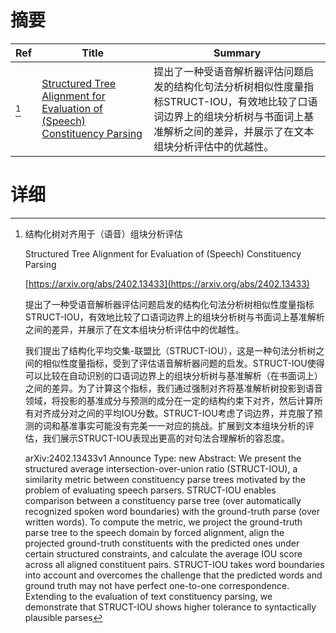 # 摘要

| Ref | Title | Summary |
| --- | --- | --- |
| [^1] | [Structured Tree Alignment for Evaluation of (Speech) Constituency Parsing](https://arxiv.org/abs/2402.13433) | 提出了一种受语音解析器评估问题启发的结构化句法分析树相似性度量指标STRUCT-IOU，有效地比较了口语词边界上的组块分析树与书面词上基准解析之间的差异，并展示了在文本组块分析评估中的优越性。 |

# 详细

[^1]: 结构化树对齐用于（语音）组块分析评估

    Structured Tree Alignment for Evaluation of (Speech) Constituency Parsing

    [https://arxiv.org/abs/2402.13433](https://arxiv.org/abs/2402.13433)

    提出了一种受语音解析器评估问题启发的结构化句法分析树相似性度量指标STRUCT-IOU，有效地比较了口语词边界上的组块分析树与书面词上基准解析之间的差异，并展示了在文本组块分析评估中的优越性。

    

    我们提出了结构化平均交集-联盟比（STRUCT-IOU），这是一种句法分析树之间的相似性度量指标，受到了评估语音解析器问题的启发。STRUCT-IOU使得可以比较在自动识别的口语词边界上的组块分析树与基准解析（在书面词上）之间的差异。为了计算这个指标，我们通过强制对齐将基准解析树投影到语音领域，将投影的基准成分与预测的成分在一定的结构约束下对齐，然后计算所有对齐成分对之间的平均IOU分数。STRUCT-IOU考虑了词边界，并克服了预测的词和基准事实可能没有完美一一对应的挑战。扩展到文本组块分析的评估，我们展示STRUCT-IOU表现出更高的对句法合理解析的容忍度。

    arXiv:2402.13433v1 Announce Type: new  Abstract: We present the structured average intersection-over-union ratio (STRUCT-IOU), a similarity metric between constituency parse trees motivated by the problem of evaluating speech parsers. STRUCT-IOU enables comparison between a constituency parse tree (over automatically recognized spoken word boundaries) with the ground-truth parse (over written words). To compute the metric, we project the ground-truth parse tree to the speech domain by forced alignment, align the projected ground-truth constituents with the predicted ones under certain structured constraints, and calculate the average IOU score across all aligned constituent pairs. STRUCT-IOU takes word boundaries into account and overcomes the challenge that the predicted words and ground truth may not have perfect one-to-one correspondence. Extending to the evaluation of text constituency parsing, we demonstrate that STRUCT-IOU shows higher tolerance to syntactically plausible parses 
    

